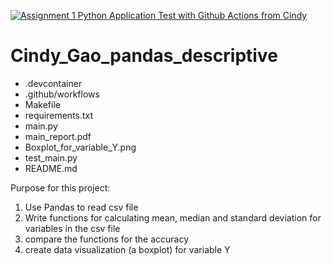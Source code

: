 [![Assignment 1 Python Application Test with Github Actions from Cindy](https://github.com/nogibjj/Cindy_Gao_pandas_descriptive/actions/workflows/actions.yml/badge.svg)](https://github.com/nogibjj/Cindy_Gao_pandas_descriptive/actions/workflows/actions.yml)
# Cindy_Gao_pandas_descriptive

- .devcontainer
- .github/workflows
- Makefile
- requirements.txt
- main.py
- main_report.pdf
- Boxplot_for_variable_Y.png
- test_main.py
- README.md


Purpose for this project:
1. Use Pandas to read csv file
2. Write functions for calculating mean, median and standard deviation for variables in the csv file
3. compare the functions for the accuracy
4. create data visualization (a boxplot) for variable Y



